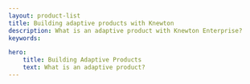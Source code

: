 ```yaml
---
layout: product-list
title: Building adaptive products with Knewton 
description: What is an adaptive product with Knewton Enterprise?
keywords: 

hero:
    title: Building Adaptive Products
    text: What is an adaptive product?
---
```

